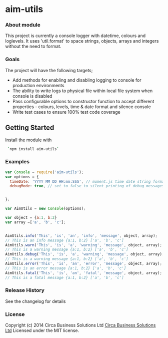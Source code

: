 # aim-utils

### About module

This project is currently a console logger with datetime, colours and loglevels.
It uses 'util.format' to space strings, objects, arrays and integers without the need to format.

### Goals

The project will have the following targets;

+ Add methods for enabling and disabling logging to console for production environments
+ The ability to write logs to physical file within local file system when console is disabled
+ Pass configurable options to constructor function to accept different properties - colours, levels, time & date format and silence console
+ Write test cases to ensure 100% test code coverage

## Getting Started

Install the module with
````bash
 `npm install aim-utils`


````

### Examples

```javascript
var Console = require('aim-utils');
var options = {
  timeDate: 'YYYY MM DD HH:mm:SSS', // moment.js time date string format, if option omitted console messages will print in pure text with colours only
  debugMode: true, // set to false to silent printing of debug messages to console


};  

var AimUtils = new Console(options);

var object = {a:1, b:2}
var array =['a', 'b', 'c'];


AimUtils.info('This', 'is', 'an', 'info', 'message', object, array);
// This is an info message {a:1, b:2} ['a', 'b', 'c']
AimUtils.warn('This', 'is', 'a', 'warning', 'message', object, array);
// This is a warning message {a:1, b:2} ['a', 'b', 'c']
AimUtils.debug('This', 'is', 'a', 'warning', 'message', object, array);
// This is a warning message {a:1, b:2} ['a', 'b', 'c']
AimUtils.error('This', 'is', 'an', 'error', 'message', object, array);
// This is an error message {a:1, b:2} ['a', 'b', 'c']
AimUtils.fatal('This', 'is', 'an', 'fatal', 'message', object, array);
// This is a fatal message {a:1, b:2} ['a', 'b', 'c']


```

<!---
## Contributing
In lieu of a formal styleguide, take care to maintain the existing coding style. Add unit tests for any new or changed functionality. Lint and test your code using [Gulp](http://gulpjs.com/).

## Release History
_(Nothing yet)_

--->

### Release History
See the changelog for details

### License
Copyright (c) 2014 Circa Business Solutions Ltd [Circa Business Solutions Ltd](http://circabs.com/)
Licensed under the MIT license.
